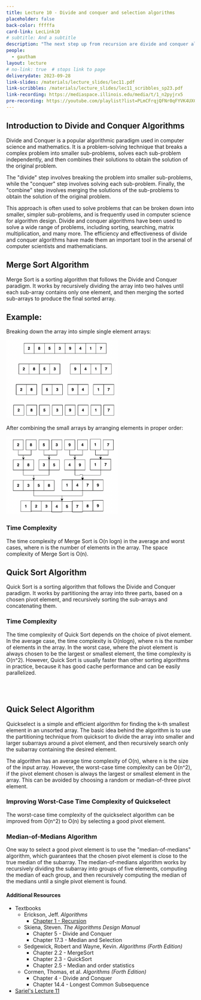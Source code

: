 ```yaml
---
title: Lecture 10 - Divide and conquer and selection algorithms
placeholder: false
back-color: fffffa
card-link: LecLink10
# subtitle: And a subtitle
description: "The next step up from recursion are divide and conquer algorithms. Large objective is to understand linear time selection!"
people:
  - gautham
layout: lecture
# no-link: true  # stops link to page 
deliverydate: 2023-09-28
link-slides: /materials/lecture_slides/lec11.pdf
link-scribbles: /materials/lecture_slides/lec11_scribbles_sp23.pdf
link-recording: https://mediaspace.illinois.edu/media/t/1_n2pyjrx5
pre-recording: https://youtube.com/playlist?list=PLmCFrqjQFNr0qFYVK4UXCv_10ihFLlw2S&si=Otoh3s5nmzLsz_k5
---
```


## Introduction to Divide and Conquer Algorithms

Divide and Conquer is a popular algorithmic paradigm used in computer science and mathematics. It is a problem-solving technique that breaks a complex problem into smaller sub-problems, solves each sub-problem independently, and then combines their solutions to obtain the solution of the original problem. 

The "divide" step involves breaking the problem into smaller sub-problems, while the "conquer" step involves solving each sub-problem. Finally, the "combine" step involves merging the solutions of the sub-problems to obtain the solution of the original problem. 

This approach is often used to solve problems that can be broken down into smaller, simpler sub-problems, and is frequently used in computer science for algorithm design. Divide and conquer algorithms have been used to solve a wide range of problems, including sorting, searching, matrix multiplication, and many more. The efficiency and effectiveness of divide and conquer algorithms have made them an important tool in the arsenal of computer scientists and mathematicians.


## Merge Sort Algorithm
Merge Sort is a sorting algorithm that follows the Divide and Conquer paradigm. It works by recursively dividing the array into two halves until each sub-array contains only one element, and then merging the sorted sub-arrays to produce the final sorted array.

## Example:
Breaking down the array into simple single element arrays:

<img src="/img/lectures/Lec11/MS_1.png" alt="Merge Sort 1" style="width: 300px;">

After combining the small arrays by arranging elements in proper order:

<img src="/img/lectures/Lec11/MS_2.png" alt="Merge Sort 2" style="width: 300px;">

### Time Complexity
The time complexity of Merge Sort is O(n logn) in the average and worst cases, where n is the number of elements in the array. The space complexity of Merge Sort is O(n).



## Quick Sort Algorithm
Quick Sort is a sorting algorithm that follows the Divide and Conquer paradigm. It works by partitioning the array into three parts, based on a chosen pivot element, and recursively sorting the sub-arrays and concatenating them.

### Time Complexity
The time complexity of Quick Sort depends on the choice of pivot element. In the average case, the time complexity is O(nlogn), where n is the number of elements in the array. In the worst case, where the pivot element is always chosen to be the largest or smallest element, the time complexity is O(n^2).
However, Quick Sort is usually faster than other sorting algorithms in practice, because it has good cache performance and can be easily parallelized. 

<br>
<br>

## Quick Select Algorithm

Quickselect is a simple and efficient algorithm for finding the k-th smallest element in an unsorted array. The basic idea behind the algorithm is to use the partitioning technique from quicksort to divide the array into smaller and larger subarrays around a pivot element, and then recursively search only the subarray containing the desired element.

The algorithm has an average time complexity of O(n), where n is the size of the input array. However, the worst-case time complexity can be O(n^2), if the pivot element chosen is always the largest or smallest element in the array. This can be avoided by choosing a random or median-of-three pivot element.

### Improving Worst-Case Time Complexity of Quickselect

The worst-case time complexity of the quickselect algorithm can be improved from O(n^2) to O(n) by selecting a good pivot element.

### Median-of-Medians Algorithm

One way to select a good pivot element is to use the "median-of-medians" algorithm, which guarantees that the chosen pivot element is close to the true median of the subarray. The median-of-medians algorithm works by recursively dividing the subarray into groups of five elements, computing the median of each group, and then recursively computing the median of the medians until a single pivot element is found.


<h4>Additional Resources</h4>

* Textbooks 
  * Erickson, Jeff. *Algorithms* 
	* [Chapter 1 - Recursion](https://jeffe.cs.illinois.edu/teaching/algorithms/book/03-dynprog.pdf)
  * Skiena, Steven. *The Algorithms Design Manual*
    * Chapter 5 - Divide and Conquer
    * Chapter 17.3 - Median and Selection
  * Sedgewick, Robert and Wayne, Kevin. *Algorithms (Forth Edition)*
    * Chapter 2.2 - MergeSort
    * Chapter 2.3 - QuickSort
    * Chapter 2.5 - Median and order statistics
  * Cormen, Thomas, et al. *Algorithms (Forth Edition)*
    * Chapter 4 - Divide and Conquer 
    * Chapter 14.4 - Longest Common Subsequence 
* [Sariel's Lecture 11](https://www.youtube.com/watch?v=PE2_UzsslGE&list=PLaEwgrahG-LpX9Z3OhDU6QDD3Ru5SMGkD&pp=iAQB)






